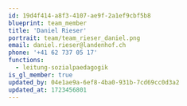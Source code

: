 ```yaml
---
id: 19d4f414-a8f3-4107-ae9f-2a1ef9cbf5b8
blueprint: team_member
title: 'Daniel Rieser'
portrait: team/team_rieser_daniel.png
email: daniel.rieser@landenhof.ch
phone: '+41 62 737 05 17'
functions:
  - leitung-sozialpaedagogik
is_gl_member: true
updated_by: 04e1ae9a-6ef8-4ba0-931b-7cd69cc0d3a2
updated_at: 1723456801
---
```

